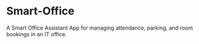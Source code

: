 # Smart-Office
A Smart Office Assistant App for managing attendance, parking, and room bookings in an IT office.
